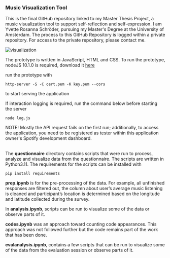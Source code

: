 ### Music Visualization Tool

This is the final GitHub repository linked to my Master Thesis Project, a music visualization tool to support self-reflection and self-expression. I am Yvette Rosanna Schröder, pursuing my Master's Degree at the University of Amsterdam. The process to this GitHub Repository is logged within a private repository. For access to the private repository, please contact me.

![visualization](image/overview.png)

The prototype is written in JavaScript, HTML and CSS. To run the prototype, nodeJS 10.1.0 is required, download it [here](https://nodejs.org/en/blog/release/v20.8.0)

run the prototype with

`http-server -S -C cert.pem -K key.pem --cors`

to start serving the application

If interaction logging is required, run the command below before starting the server

`node log.js`

NOTE! Mostly the API request fails on the first run; additionally, to access the application, you need to be registered as tester within this application owner's Spotify development dashboard.
<br><br>

The <b>questionnaire</b> directory contains scripts that were run to process, analyze and visualize data from the questionnaire. The scripts are written in Python3.11. The requirements for the scripts can be installed with 

`pip install requirements`

<b>prep.ipynb</b> is for the pre-processing of the data. For example, all unfinished responses are filtered out, the column about user’s average music listening is cleaned and participant’s location is determined based on the longitude and latitude collected during the survey.

In <b>analysis.ipynb</b>, scripts can be run to visualize some of the data or observe parts of it.

<b>codes.ipynb</b> was an approach toward counting code appearances. This approach was not followed further but the code remains part of the work that has been done.

<b>evalanalysis.ipynb</b>, contains a few scripts that can be run to visualize some of the data from the evaluation session or observe parts of it.
